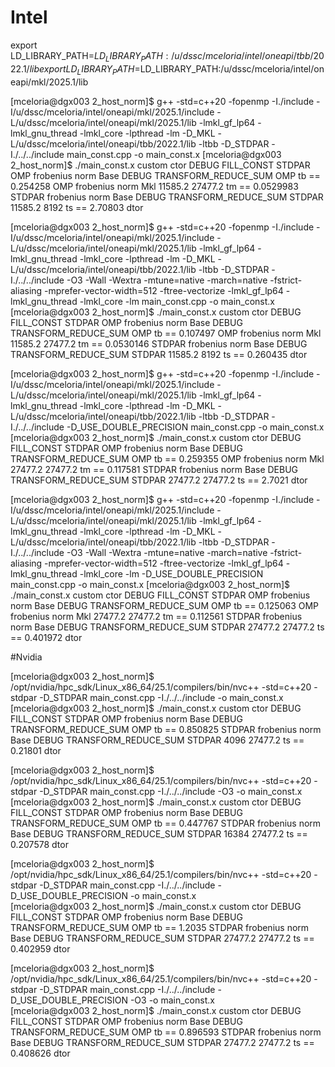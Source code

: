 # Intel

export LD_LIBRARY_PATH=$LD_LIBRARY_PATH:/u/dssc/mceloria/intel/oneapi/tbb/2022.1/lib
export LD_LIBRARY_PATH=$LD_LIBRARY_PATH:/u/dssc/mceloria/intel/oneapi/mkl/2025.1/lib

[mceloria@dgx003 2_host_norm]$ g++ -std=c++20 -fopenmp -I./include -I/u/dssc/mceloria/intel/oneapi/mkl/2025.1/include -L/u/dssc/mceloria/intel/oneapi/mkl/2025.1/lib -lmkl_gf_lp64 -lmkl_gnu_thread -lmkl_core -lpthread -lm -D_MKL -L/u/dssc/mceloria/intel/oneapi/tbb/2022.1/lib -ltbb -D_STDPAR -I./../../include main_const.cpp -o main_const.x
[mceloria@dgx003 2_host_norm]$ ./main_const.x 
custom ctor
DEBUG FILL_CONST STDPAR
OMP frobenius norm Base
DEBUG TRANSFORM_REDUCE_SUM OMP
tb == 0.254258
OMP frobenius norm Mkl
11585.2 27477.2
tm == 0.0529983
STDPAR frobenius norm Base
DEBUG TRANSFORM_REDUCE_SUM STDPAR
11585.2 8192
ts == 2.70803
dtor

[mceloria@dgx003 2_host_norm]$ g++ -std=c++20 -fopenmp -I./include -I/u/dssc/mceloria/intel/oneapi/mkl/2025.1/include -L/u/dssc/mceloria/intel/oneapi/mkl/2025.1/lib -lmkl_gf_lp64 -lmkl_gnu_thread -lmkl_core -lpthread -lm -D_MKL -L/u/dssc/mceloria/intel/oneapi/tbb/2022.1/lib -ltbb -D_STDPAR -I./../../include -O3 -Wall -Wextra -mtune=native -march=native -fstrict-aliasing -mprefer-vector-width=512 -ftree-vectorize -lmkl_gf_lp64 -lmkl_gnu_thread -lmkl_core -lm  main_const.cpp -o main_const.x
[mceloria@dgx003 2_host_norm]$ ./main_const.x 
custom ctor
DEBUG FILL_CONST STDPAR
OMP frobenius norm Base
DEBUG TRANSFORM_REDUCE_SUM OMP
tb == 0.107497
OMP frobenius norm Mkl
11585.2 27477.2
tm == 0.0530146
STDPAR frobenius norm Base
DEBUG TRANSFORM_REDUCE_SUM STDPAR
11585.2 8192
ts == 0.260435
dtor

[mceloria@dgx003 2_host_norm]$ g++ -std=c++20 -fopenmp -I./include -I/u/dssc/mceloria/intel/oneapi/mkl/2025.1/include -L/u/dssc/mceloria/intel/oneapi/mkl/2025.1/lib -lmkl_gf_lp64 -lmkl_gnu_thread -lmkl_core -lpthread -lm -D_MKL -L/u/dssc/mceloria/intel/oneapi/tbb/2022.1/lib -ltbb -D_STDPAR -I./../../include -D_USE_DOUBLE_PRECISION main_const.cpp -o main_const.x
[mceloria@dgx003 2_host_norm]$ ./main_const.x 
custom ctor
DEBUG FILL_CONST STDPAR
OMP frobenius norm Base
DEBUG TRANSFORM_REDUCE_SUM OMP
tb == 0.259355
OMP frobenius norm Mkl
27477.2 27477.2
tm == 0.117581
STDPAR frobenius norm Base
DEBUG TRANSFORM_REDUCE_SUM STDPAR
27477.2 27477.2
ts == 2.7021
dtor

[mceloria@dgx003 2_host_norm]$ g++ -std=c++20 -fopenmp -I./include -I/u/dssc/mceloria/intel/oneapi/mkl/2025.1/include -L/u/dssc/mceloria/intel/oneapi/mkl/2025.1/lib -lmkl_gf_lp64 -lmkl_gnu_thread -lmkl_core -lpthread -lm -D_MKL -L/u/dssc/mceloria/intel/oneapi/tbb/2022.1/lib -ltbb -D_STDPAR -I./../../include -O3 -Wall -Wextra -mtune=native -march=native -fstrict-aliasing -mprefer-vector-width=512 -ftree-vectorize -lmkl_gf_lp64 -lmkl_gnu_thread -lmkl_core -lm -D_USE_DOUBLE_PRECISION main_const.cpp -o main_const.x
[mceloria@dgx003 2_host_norm]$ ./main_const.x 
custom ctor
DEBUG FILL_CONST STDPAR
OMP frobenius norm Base
DEBUG TRANSFORM_REDUCE_SUM OMP
tb == 0.125063
OMP frobenius norm Mkl
27477.2 27477.2
tm == 0.112561
STDPAR frobenius norm Base
DEBUG TRANSFORM_REDUCE_SUM STDPAR
27477.2 27477.2
ts == 0.401972
dtor

#Nvidia


[mceloria@dgx003 2_host_norm]$ /opt/nvidia/hpc_sdk/Linux_x86_64/25.1/compilers/bin/nvc++ -std=c++20  -stdpar -D_STDPAR main_const.cpp -I./../../include -o main_const.x          
[mceloria@dgx003 2_host_norm]$ ./main_const.x 
custom ctor
DEBUG FILL_CONST STDPAR
OMP frobenius norm Base
DEBUG TRANSFORM_REDUCE_SUM OMP
tb == 0.850825
STDPAR frobenius norm Base
DEBUG TRANSFORM_REDUCE_SUM STDPAR
4096 27477.2
ts == 0.21801
dtor

[mceloria@dgx003 2_host_norm]$ /opt/nvidia/hpc_sdk/Linux_x86_64/25.1/compilers/bin/nvc++ -std=c++20  -stdpar -D_STDPAR main_const.cpp -I./../../include -O3 -o main_const.x          
[mceloria@dgx003 2_host_norm]$ ./main_const.x 
custom ctor
DEBUG FILL_CONST STDPAR
OMP frobenius norm Base
DEBUG TRANSFORM_REDUCE_SUM OMP
tb == 0.447767
STDPAR frobenius norm Base
DEBUG TRANSFORM_REDUCE_SUM STDPAR
16384 27477.2
ts == 0.207578
dtor

[mceloria@dgx003 2_host_norm]$ /opt/nvidia/hpc_sdk/Linux_x86_64/25.1/compilers/bin/nvc++ -std=c++20  -stdpar -D_STDPAR main_const.cpp -I./../../include -D_USE_DOUBLE_PRECISION -o main_const.x          
[mceloria@dgx003 2_host_norm]$ ./main_const.x 
custom ctor
DEBUG FILL_CONST STDPAR
OMP frobenius norm Base
DEBUG TRANSFORM_REDUCE_SUM OMP
tb == 1.2035
STDPAR frobenius norm Base
DEBUG TRANSFORM_REDUCE_SUM STDPAR
27477.2 27477.2
ts == 0.402959
dtor

[mceloria@dgx003 2_host_norm]$ /opt/nvidia/hpc_sdk/Linux_x86_64/25.1/compilers/bin/nvc++ -std=c++20  -stdpar -D_STDPAR main_const.cpp -I./../../include -D_USE_DOUBLE_PRECISION -O3 -o main_const.x         
[mceloria@dgx003 2_host_norm]$ ./main_const.x 
custom ctor
DEBUG FILL_CONST STDPAR
OMP frobenius norm Base
DEBUG TRANSFORM_REDUCE_SUM OMP
tb == 0.896593
STDPAR frobenius norm Base
DEBUG TRANSFORM_REDUCE_SUM STDPAR
27477.2 27477.2
ts == 0.408626
dtor


 
